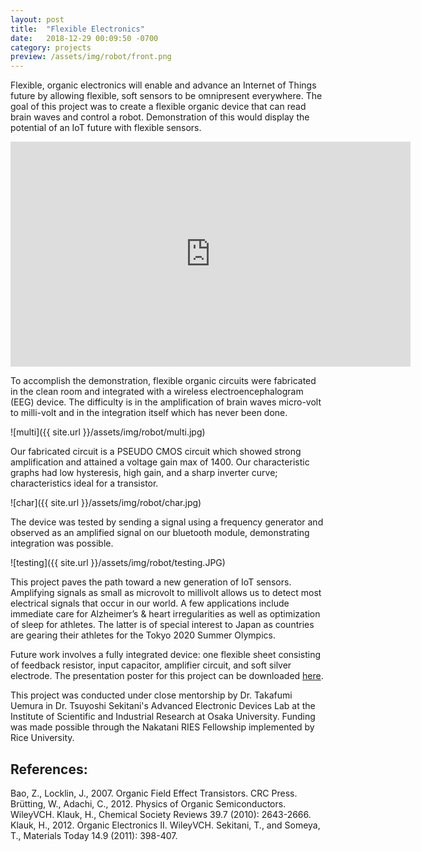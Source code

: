 ```yaml
---
layout: post
title:  "Flexible Electronics"
date:   2018-12-29 00:09:50 -0700
category: projects
preview: /assets/img/robot/front.png
---
```


Flexible, organic electronics will enable and advance an Internet of Things future by allowing flexible, soft sensors to be omnipresent everywhere. The goal of this project was to create a flexible organic device that can read brain waves and control a robot. Demonstration of this would display the potential of an IoT future with flexible sensors.

<iframe src="https://player.vimeo.com/video/308928243" width="640" height="360" frameborder="0" webkitallowfullscreen mozallowfullscreen allowfullscreen></iframe> 

To accomplish the demonstration, flexible organic circuits were fabricated in the clean room and integrated with a wireless electroencephalogram (EEG) device. The difficulty is in the amplification of brain waves micro-volt to milli-volt and in the integration itself which has never been done.

![multi]({{ site.url }}/assets/img/robot/multi.jpg)

Our fabricated circuit is a PSEUDO CMOS circuit which showed strong amplification and attained a voltage gain max of 1400. Our characteristic graphs had low hysteresis, high gain, and a sharp inverter curve; characteristics ideal for a transistor.

![char]({{ site.url }}/assets/img/robot/char.jpg)

The device was tested by sending a signal using a frequency generator and observed as an amplified signal on our bluetooth module, demonstrating integration was possible. 

![testing]({{ site.url }}/assets/img/robot/testing.JPG)

This project paves the path toward a new generation of IoT sensors. Amplifying signals as small as microvolt to millivolt allows us to detect most electrical signals that occur in our world. A few applications include immediate care for Alzheimer’s & heart irregularities as well as optimization of sleep for athletes. The latter is of special interest to Japan as countries are gearing their athletes for the Tokyo 2020 Summer Olympics.

Future work involves a fully integrated device: one flexible sheet consisting of feedback resistor, input capacitor, amplifier circuit, and soft silver electrode. The presentation poster for this project can be downloaded [here](https://cpb-us-e1.wpmucdn.com/blogs.rice.edu/dist/8/5781/files/2016/08/2016_Swen-Donald_Final-Abstract_Poster-16p81mu.pdf).

This project was conducted under close mentorship by Dr. Takafumi Uemura in Dr. Tsuyoshi Sekitani's Advanced Electronic Devices Lab at the Institute of Scientific and Industrial Research at Osaka University. Funding was made possible through the Nakatani RIES Fellowship implemented by Rice University.

## References:
Bao, Z., Locklin, J., 2007. Organic Field Effect Transistors. CRC Press. 
Brütting, W., Adachi, C., 2012. Physics of Organic Semiconductors. WileyVCH. 
Klauk, H., Chemical Society Reviews 39.7 (2010): 2643-2666. 
Klauk, H., 2012. Organic Electronics II. WileyVCH. 
Sekitani, T., and Someya, T., Materials Today 14.9 (2011): 398-407.

